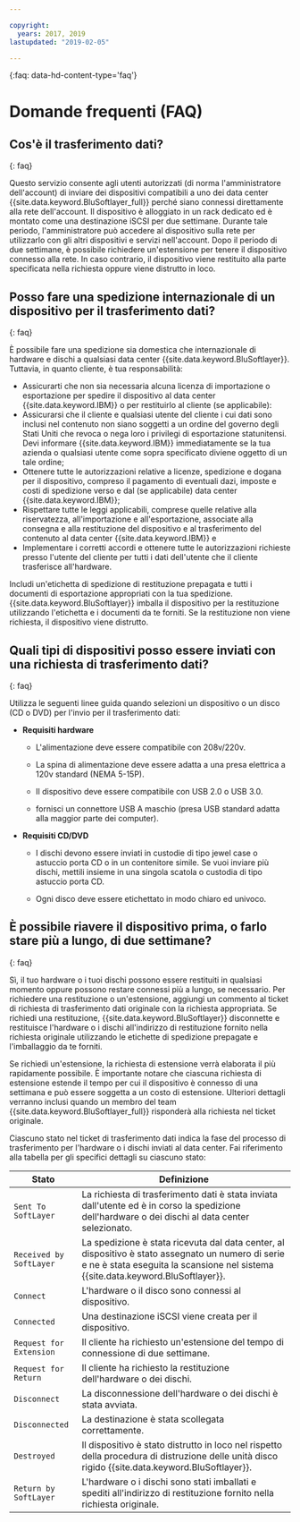 ```yaml
---

copyright:
  years: 2017, 2019
lastupdated: "2019-02-05"

---
```

{:faq: data-hd-content-type='faq'}

# Domande frequenti (FAQ)

## Cos'è il trasferimento dati?
{: faq}

Questo servizio consente agli utenti autorizzati (di norma l'amministratore dell'account) di inviare dei dispositivi compatibili a uno dei data center {{site.data.keyword.BluSoftlayer_full}} perché siano connessi direttamente alla rete dell'account. Il dispositivo è alloggiato in un rack dedicato ed è montato come una destinazione iSCSI per due settimane. Durante tale periodo, l'amministratore può accedere al dispositivo sulla rete per utilizzarlo con gli altri dispositivi e servizi nell'account. Dopo il periodo di due settimane, è possibile richiedere un'estensione per tenere il dispositivo connesso alla rete. In caso contrario, il dispositivo viene restituito alla parte specificata nella richiesta oppure viene distrutto in loco.

## Posso fare una spedizione internazionale di un dispositivo per il trasferimento dati?
{: faq}

È possibile fare una spedizione sia domestica che internazionale di hardware e dischi a qualsiasi data center {{site.data.keyword.BluSoftlayer}}. Tuttavia, in quanto cliente, è tua responsabilità:

- Assicurarti che non sia necessaria alcuna licenza di importazione o esportazione per spedire il dispositivo al data center {{site.data.keyword.IBM}} o per restituirlo al cliente (se applicabile):
- Assicurarsi che il cliente e qualsiasi utente del cliente i cui dati sono inclusi nel contenuto non siano soggetti a un ordine del governo degli Stati Uniti che revoca o nega loro i privilegi di esportazione statunitensi. Devi informare {{site.data.keyword.IBM}} immediatamente se la tua azienda o qualsiasi utente come sopra specificato diviene oggetto di un tale ordine;
- Ottenere tutte le autorizzazioni relative a licenze, spedizione e dogana per il dispositivo, compreso il pagamento di eventuali dazi, imposte e costi di spedizione verso e dal (se applicabile) data center {{site.data.keyword.IBM}};
- Rispettare tutte le leggi applicabili, comprese quelle relative alla riservatezza, all'importazione e all'esportazione, associate alla consegna e alla restituzione del dispositivo e al trasferimento del contenuto al data center {{site.data.keyword.IBM}} e
- Implementare i corretti accordi e ottenere tutte le autorizzazioni richieste presso l'utente del cliente per tutti i dati dell'utente che il cliente trasferisce all'hardware.

Includi un'etichetta di spedizione di restituzione prepagata e tutti i documenti di esportazione appropriati con la tua spedizione. {{site.data.keyword.BluSoftlayer}} imballa il dispositivo per la restituzione utilizzando l'etichetta e i documenti da te forniti. Se la restituzione non viene richiesta, il dispositivo viene distrutto.


## Quali tipi di dispositivi posso essere inviati con una richiesta di trasferimento dati?
{: faq}

Utilizza le seguenti linee guida quando selezioni un dispositivo o un disco (CD o DVD) per l'invio per il trasferimento dati:

- **Requisiti hardware**

   - L'alimentazione deve essere compatibile con 208v/220v.

   - La spina di alimentazione deve essere adatta a una presa elettrica a 120v standard (NEMA 5-15P).

   - Il dispositivo deve essere compatibile con USB 2.0 o USB 3.0.

   - fornisci un connettore USB A maschio (presa USB standard adatta alla maggior parte dei computer).

- **Requisiti CD/DVD**

   - I dischi devono essere inviati in custodie di tipo jewel case o astuccio porta CD o in un contenitore simile. Se vuoi inviare più dischi, mettili insieme in una singola scatola o custodia di tipo astuccio porta CD.

   - Ogni disco deve essere etichettato in modo chiaro ed univoco.

## È possibile riavere il dispositivo prima, o farlo stare più a lungo, di due settimane?
{: faq}

Sì, il tuo hardware o i tuoi dischi possono essere restituiti in qualsiasi momento oppure possono restare connessi più a lungo, se necessario. Per richiedere una restituzione o un'estensione, aggiungi un commento al ticket di richiesta di trasferimento dati originale con la richiesta appropriata. Se richiedi una restituzione, {{site.data.keyword.BluSoftlayer}} disconnette e restituisce l'hardware o i dischi all'indirizzo di restituzione fornito nella richiesta originale utilizzando le etichette di spedizione prepagate e l'imballaggio da te forniti.

Se richiedi un'estensione, la richiesta di estensione verrà elaborata il più rapidamente possibile. È importante notare che ciascuna richiesta di estensione estende il tempo per cui il dispositivo è connesso di una settimana e può essere soggetta a un costo di estensione. Ulteriori dettagli verranno inclusi quando un membro del team {{site.data.keyword.BluSoftlayer_full}} risponderà alla richiesta nel ticket originale.

Ciascuno stato nel ticket di trasferimento dati indica la fase del processo di trasferimento per l'hardware o i dischi inviati al data center. Fai riferimento alla tabella per gli specifici dettagli su ciascuno stato:

|Stato 	| Definizione |
|---------| -----------|
|`Sent To SoftLayer` |La richiesta di trasferimento dati è stata inviata dall'utente ed è in corso la spedizione dell'hardware o dei dischi al data center selezionato.|
|`Received by SoftLayer` |	La spedizione è stata ricevuta dal data center, al dispositivo è stato assegnato un numero di serie e ne è stata eseguita la scansione nel sistema {{site.data.keyword.BluSoftlayer}}.|
|`Connect` |	L'hardware o il disco sono connessi al dispositivo.|
|`Connected` |	Una destinazione iSCSI viene creata per il dispositivo.|
|`Request for Extension` | Il cliente ha richiesto un'estensione del tempo di connessione di due settimane.|
|`Request for Return` | Il cliente ha richiesto la restituzione dell'hardware o dei dischi.|
|`Disconnect` |	La disconnessione dell'hardware o dei dischi è stata avviata.|
|`Disconnected` |	La destinazione è stata scollegata correttamente.|
|`Destroyed` | Il dispositivo è stato distrutto in loco nel rispetto della procedura di distruzione delle unità disco rigido {{site.data.keyword.BluSoftlayer}}.|
|`Return by SoftLayer` |	L'hardware o i dischi sono stati imballati e spediti all'indirizzo di restituzione fornito nella richiesta originale.|
